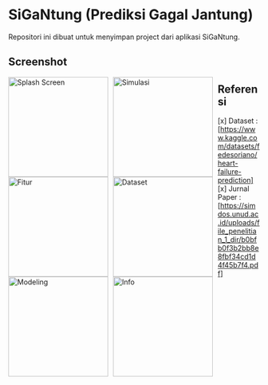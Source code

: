 # SiGaNtung (Prediksi Gagal Jantung)

Repositori ini dibuat untuk menyimpan project dari aplikasi SiGaNtung.

## Screenshot

<img src="https://raw.githubusercontent.com/xsatrio/sigantung/main/shared_files/preview/Screenshot_2024-06-24-14-47-06-097_com.satriomp.sigantung-edit.png"
     alt="Splash Screen"
     style="float: left; margin-right: 10px;"
     width="200" />
<img src="https://raw.githubusercontent.com/xsatrio/sigantung/main/shared_files/preview/Screenshot_2024-06-19-01-40-48-903_com.satriomp.sigantung-edit.png"
     alt="Simulasi"
     style="float: left; margin-right: 10px;"
     width="200" />
<img src="https://raw.githubusercontent.com/xsatrio/sigantung/main/shared_files/preview/Screenshot_2024-06-19-01-40-53-430_com.satriomp.sigantung-edit.png"
     alt="Fitur"
     style="float: left; margin-right: 10px;"
     width="200" />
<img src="https://raw.githubusercontent.com/xsatrio/sigantung/main/shared_files/preview/Screenshot_2024-06-19-01-40-59-975_com.satriomp.sigantung-edit.png"
     alt="Dataset"
     style="float: left; margin-right: 10px;"
     width="200" />
<img src="https://raw.githubusercontent.com/xsatrio/sigantung/main/shared_files/preview/Screenshot_2024-06-19-01-41-05-354_com.satriomp.sigantung-edit.png"
     alt="Modeling"
     style="float: left; margin-right: 10px;"
     width="200" />
<img src="https://raw.githubusercontent.com/xsatrio/sigantung/main/shared_files/preview/Screenshot_2024-06-19-01-41-09-925_com.satriomp.sigantung-edit.png"
     alt="Info"
     style="float: left; margin-right: 10px;"
     width="200" />

## Referensi
[x] Dataset : [https://www.kaggle.com/datasets/fedesoriano/heart-failure-prediction]
[x] Jurnal Paper : [https://simdos.unud.ac.id/uploads/file_penelitian_1_dir/b0bfb0f3b2bb8e8fbf34cd1d4f45b7f4.pdf]
     

